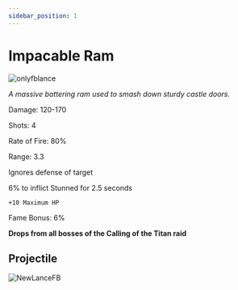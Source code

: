 ```yaml
---
sidebar_position: 1
---
```


# Impacable Ram

![onlyfblance](https://vwiki.valorserver.com/api/item/picture/implacable%20ram)

<i>A massive battering ram used to smash down sturdy castle doors.</i>

Damage: 120-170

Shots: 4

Rate of Fire: 80%

Range: 3.3

Ignores defense of target

6% to inflict Stunned for 2.5 seconds

    +10 Maximum HP

Fame Bonus: 6%

**Drops from all bosses of the Calling of the Titan raid**

## Projectile

![NewLanceFB](https://i.imgur.com/AZ5HaQp.png)
